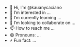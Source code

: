 - 👋 Hi, I’m @kauanycaciano
- 👀 I’m interested in ...
- 🌱 I’m currently learning ...
- 💞️ I’m looking to collaborate on ...
- 📫 How to reach me ...
- 😄 Pronouns: ...
- ⚡ Fun fact: ...

<!---
kauanycaciano/kauanycaciano is a ✨ special ✨ repository because its `README.md` (this file) appears on your GitHub profile.
You can click the Preview link to take a look at your changes.
--->
